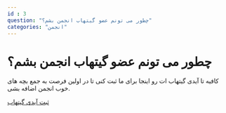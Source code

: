 ```yaml
---
id : 3
question: "چطور می تونم عضو گیتهاب انجمن بشم؟"
categories: "انجمن"
---
```


# چطور می تونم عضو گیتهاب انجمن بشم؟

کافیه تا آیدی گیتهاب ات رو اینجا برای ما ثبت کنی تا در اولین فرصت به جمع بچه های خوب انجمن اضافه بشی.  

[ثبت آیدی گیتهاب](https://github.com/ceituut/guide/issues/new)